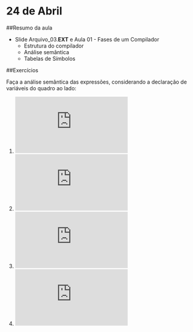 # 24 de Abril

##Resumo da aula

- Slide Arquivo_03.**EXT** e Aula 01 - Fases de um Compilador
    - Estrutura do compilador
    - Análise semântica
    - Tabelas de Símbolos

##Exercícios

Faça a análise semântica das expressões, considerando a declaração de variáveis do quadro ao lado:

1. ![portuguesa = corinthians + 2 * palmeiras](http://latex.codecogs.com/gif.latex?portuguesa%20%3D%20corinthians%20&plus;%202%20*%20palmeiras)
2. ![Área = pi * r ^ 2](http://latex.codecogs.com/gif.latex?Area%20%3D%7B%5Cpi%7D%20*%20r%5E2)
3. ![cos alph + cos bet = 2 cos 1/2 (alph + bet) cos1/2(alph + bet)](http://latex.codecogs.com/gif.latex?%5Ccos%20%5Calpha%20&plus;%20%5Ccos%20%5Cbeta%20%3D%202%20cos%20%5Cfrac%7B1%7D%7B2%7D%20%28%5Calpha%20&plus;%20%5Cbeta%29%20%5Ccos%20%5Cfrac%7B1%7D%7B2%7D%20%28%5Calpha%20-%20%5Cbeta%29)
4. ![(1 + x)^n = 1 + (n*x)/(1!) + (n(n-1)x^2)/(2!)](http://latex.codecogs.com/gif.latex?%281%20&plus;%20x%29%5En%20%3D%201%20&plus;%20%5Cfrac%7Bnx%7D%7B1%21%7D%20&plus;%20%5Cfrac%7Bn%28n-1%29x%5E2%7D%7B2%21%7D)
